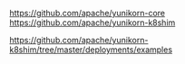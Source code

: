 https://github.com/apache/yunikorn-core
https://github.com/apache/yunikorn-k8shim

https://github.com/apache/yunikorn-k8shim/tree/master/deployments/examples